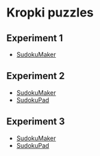 # Kropki puzzles
## Experiment 1
* [SudokuMaker](https://sudokumaker.app/?puzzle=N4IgZg9gTgtghgFwGoFMoGcCWEB2IBcIAjAHQCsJADCADQgAOArgF7MA2KBoOcMnhtEHEYIAFtAIgAwqKiZ0AFQj1R6ANaZBAYwgw%2BOBJMBEBAAJ0jACYQ1jADo5TaqMo00TcNmxMBzTADcUHHtTSG8TCDATAHc4KG0UT3QCAG1QPw9GfgBmAF8aNIz%2BIjyCtkyCAE4SkHSy-gAOat8AvHwEKEy6WvL8ACZq7v4yAcKCADYRuoIAFkmegHY5-n78mtH8WdXBgmGt9YnV5sCCds61qfwqvYvF657Gu%2BylgmLHggfShef8A8%2Bnt4231efx23xWIMu31%2B5x6uQBwJhy2%2BuwhVwhtwhH0RMya-mObQ6KC6602oCOrVOROx%2BCx2z63wx1IRdLhqNxLROhOJF2h5M5ZzpKOpQrpaOpjLppOp0LptPWrKZYO%2BYsF3yldOZ6zlPKVAIl8qBUO%2BCtVhzxFK54t1EPV6xVWoZ1up2p6Yr5BIFBoBtoumouIv2OQAunQdDh0O04JgDEl8KkQAgAJ70fiUapJlMvOhQFC%2BXCx5KUGhFotEGhlsu9GhVqsl4vlhuV6vNuulxvNms0LJdnvTGh9vtkGhDofdsf9ieD4fT8fdgcTkfTsY0ZfL%2BY0dfr%2Bo0bfb1crjeHrc7k-7tdHk%2B7oPp5PZShDkBaBJsAtZZdZdd9ohzucDotjTcxhDEAI0TDguEfCA2AkQgAGJ5mmBCEN6XpBAiMB0BQQx8EoEhihvTMNkoYjQ2fAsv27ACN2XaZfy7dc32vVYM2WSgy0fOoCwhKsQBQCxvDvME6D4gSCCye0Lh4kSigknopP4oYA0k4SFIIeYTXWeTRPwMh9WU3jVPwIhehdZYVO0sZwWpLSil6DT9Okl4sisukbJeaY02AnBc0QPEUl6YCIACKA5AsFAADkfIQPEABFMDAMA0ECJ9Y0pAjWKLDjMi4plzP4WSijysSgSKn4SoM7Teh9Hp2McoyZXWWrDKyarCoq-gxj9GrSvqNN4VKipTKzdqXnvcq6qISg9O6kajJa8bDKIMgXMa0qiGmArhom3ouraibEIW7SiCITajLWoghrO2b6hW31zr6iEmospSZrq%2Bpdq25rpr2wzege3LZt6U6nuyS6QYIHbDv4DaoZmf6NVK6YwdK%2BZii8qK-LjIhAuC0KIoxgIACVfIgVLCWDHIciAA)

## Experiment 2
* [SudokuMaker](https://sudokumaker.app/?puzzle=N4IgZg9gTgtghgFwGoFMoGcCWEB2IBcIAjAHQCsJADCADQgAOArgF7MA2KBoOcMnhtEHEYIAFtAIgAwqKiZ0AFQj1R6ANaZBAYwgw%2BOBJMBEBAAJ0jACYQ1jADo5TcA5gC0anJgDmohPdNqoZQ0-EwAPADcQyE8TCDATAHc4KG0UNjZ0AgBtUHC4NkZ%2BAE4AXxpc-MKCAA4yioL%2BAHY6kDyGggBmFraq-AAmbsr%2BABZB9vwyMd6iKf4ANlnOxf7lhfLWoYJJ9Z7%2BGZ3N-GaD8dGT3trz4uXt%2Bunls7v55cunglKrpc%2BV7%2BO3-FeG1Oyy63wG3w%2B-1uQN6a3%2Bfxhe2W4PhN2W%2B3%2Bj0RBDh2IBy0heNB-wxeNxu3eL2WCIp%2BGJeJReOhtKxtPJh0JtMBtJph3ptMZtNJLLRv1F-0Fh1Zh3Z42FHJBVO%2B0vG-MO8vGnMOzMO3MOvPGst6AwAunQdDh0AgoHBMAZMvgciAEABPej8SgtV3ughEOhQFCebCW7KUGhhsN%2BqM0PoxuMR8M0aN%2B2OpxMJ5NxtMdGg5nPDGgFgtkGglkt53OFqvF0u1iv56u1ss0OYttuNGgdjvVGg9nutgedofd3ujwetrtDvu9k1et17ene-h9Sh%2BkBaBoOp0CugoCyeeZG5e7-f8apHgixkB7g%2B%2Bvoa40n28TB-H6%2Bny868ZXm97YamugcEDRBMHCfgsjNEAIDAqA5AsFAADlgIQUCUAAEUwMAwDQFAcC0FAHWtQo5x9fpKDDddN2yEkn2KFVploghhi1OVGPwOZPW%2BNdf3eNVWPfZ8iEoL8GIE5cL3wbiP0kkS9jYog%2BlGSCgM8ECwOySDoLQODEOQ1CACUQIgQioGI9Yl0vSgrw3QotxJCieKOA1ehLMSCEaCShPkyg%2BJctiyGc-hXMcopPIc6TqkC31wsEvoumUvT1MdWdzPnJjyIo-D0i3YYww6PLYzIMNhmqWdZxKIA)
* [SudokuPad](https://sudokupad.app/47cl4wifbm)

## Experiment 3
* [SudokuMaker](https://sudokumaker.app/?puzzle=N4IgZg9gTgtghgFwGoFMoGcCWEB2IBcIAjAHQCsJADCADQgAOArgF7MA2KBoOcMnhtEHEYIAFtAIgAwqKiZ0AFQj1R6ANaZBAYwgw%2BOBJMBEBAAJ0jACYQ1jADo5TaqMo3aUbNugIBtUADc4NkZ%2BADYAXxp-QOCCABYIqKD%2BAA4EkACkgjI0jJj8AGYc6P4iIsz8AHYyvIBOav4AJnqs5vwmyPTigkKO3P4q3q78eMHyutG81InQ1tLpgnHEvLml-tbw%2Bfwp1YJ2nfxszZ79kf2B-cXO8o3946u8w5PWvfuS1u3X7tbHz7bZ1sufQIHyBw1a51%2BN1%2BK1%2BIKGp1%2BL1BENBUNBd1BP1BgKGSKGaKGWPh-yOAPe4PJpM2MOxzwpmwJ5QRmNazKGKKGOPKcOu3xJ%2Bzx5UKAF06DocOgEFA4JgDF58L4QAgAJ70Ep0KAoADm2AlPkoNANBqINBNJoaNAtFqNhtNdvNlsdNuN9sdVpo%2BQ9XtiNB9PrINADAc9Id9Yf9gcjoc9frDQcjIRoicTFRoqdTyRomczyaTafzGazRdzKYLRezwrSKrVBEoVdVjUoJpAWiS8sVoItIBQFi1-DIHPKXZ7fbiPLyw97-brm0no-wIRnAroI-4NQxuJXU4IREogonW-nu7ZQ8Pa8ZB%2B728qRNPV-nFXHjTP3Rpm-vJQab7vq4IIW-l6-vgNT7s%2BH5ZBuP7XjUXKAdeRBEE%2BuwvgUJ5wUeZAAWBQFNKKIA4NqiCYH4-DeHhEAkVAcgWCgAByhEIMRKAACKYGAYBoCgOBaCg8pSsE9Y1m0lAGi2bY%2BPszZATUt7LChZCweq4H4AhWE7ihRD5KB6nKUQslKUB%2BR1HhBFakRJE%2BORlHUXRDFMQASkREB8VAAmVmEQA)
* [SudokuPad](https://sudokupad.app/ahp6no1qpw)
